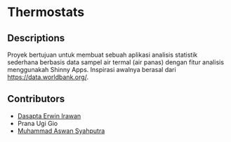 # Thermostats

## Descriptions
Proyek bertujuan untuk membuat sebuah aplikasi analisis statistik sederhana berbasis data sampel air termal (air panas) dengan fitur analisis menggunakah Shinny Apps. Inspirasi awalnya berasal dari https://data.worldbank.org/. 

## Contributors
* [Dasapta Erwin Irawan](https://github.com/dasaptaerwin)
* Prana Ugi Gio
* [Muhammad Aswan Syahputra](https://github.com/aswansyahputra)